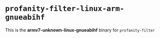 # `profanity-filter-linux-arm-gnueabihf`

This is the **armv7-unknown-linux-gnueabihf** binary for `profanity-filter`
